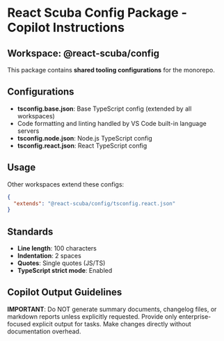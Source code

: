 # React Scuba Config Package - Copilot Instructions

## Workspace: @react-scuba/config

This package contains **shared tooling configurations** for the monorepo.

## Configurations
- **tsconfig.base.json**: Base TypeScript config (extended by all workspaces)
- Code formatting and linting handled by VS Code built-in language servers
- **tsconfig.node.json**: Node.js TypeScript config
- **tsconfig.react.json**: React TypeScript config

## Usage
Other workspaces extend these configs:
```json
{
  "extends": "@react-scuba/config/tsconfig.react.json"
}
```

## Standards
- **Line length**: 100 characters
- **Indentation**: 2 spaces
- **Quotes**: Single quotes (JS/TS)
- **TypeScript strict mode**: Enabled


## Copilot Output Guidelines

**IMPORTANT**: Do NOT generate summary documents, changelog files, or markdown reports unless explicitly requested. Provide only enterprise-focused explicit output for tasks. Make changes directly without documentation overhead.
